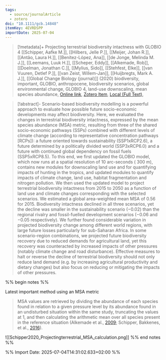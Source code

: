 ```yaml
---
tags:
  - source/journalArticle
  - zotero
doi: "10.1111/gcb.14848"
itemKey: 4EVRDSPP
importDate: 2025-07-04
---
```

>[!metadata]+
> Projecting terrestrial biodiversity intactness with GLOBIO 4
> [[Schipper, Aafke M.]], [[Hilbers, Jelle P.]], [[Meijer, Johan R.]], [[Antão, Laura H.]], [[Benítez-López, Ana]], [[de Jonge, Melinda M. J.]], [[Leemans, Luuk H.]], [[Scheper, Eddy]], [[Alkemade, Rob]], [[Doelman, Jonathan C.]], [[Mylius, Sido]], [[Stehfest, Elke]], [[van Vuuren, Detlef P.]], [[van Zeist, Willem-Jan]], [[Huijbregts, Mark A. J.]], 
> [[Global Change Biology (journal)]] (2020)
> biodiversity, important, GLOBIO, anthropocene, biodiversity scenarios, global environmental change, GLOBIO 4, land-use downscaling, mean species abundance, 
> [Online link](https://onlinelibrary.wiley.com/doi/abs/10.1111/gcb.14848), [Zotero Item](zotero://select/library/items/4EVRDSPP), [Local (Full Text)](file://C:/Users/aburg/Documents/references/zotero/storage/GID5NZM4/Schipper2020_Projectingterrestrial.pdf), 

>[!abstract]-
>Scenario-based biodiversity modelling is a powerful approach to evaluate how possible future socio-economic developments may affect biodiversity. Here, we evaluated the changes in terrestrial biodiversity intactness, expressed by the mean species abundance (MSA) metric, resulting from three of the shared socio-economic pathways (SSPs) combined with different levels of climate change (according to representative concentration pathways [RCPs]): a future oriented towards sustainability (SSP1xRCP2.6), a future determined by a politically divided world (SSP3xRCP6.0) and a future with continued global dependency on fossil fuels (SSP5xRCP8.5). To this end, we first updated the GLOBIO model, which now runs at a spatial resolution of 10 arc-seconds ( 300 m), contains new modules for downscaling land use and for quantifying impacts of hunting in the tropics, and updated modules to quantify impacts of climate change, land use, habitat fragmentation and nitrogen pollution. We then used the updated model to project terrestrial biodiversity intactness from 2015 to 2050 as a function of land use and climate changes corresponding with the selected scenarios. We estimated a global area-weighted mean MSA of 0.56 for 2015. Biodiversity intactness declined in all three scenarios, yet the decline was smaller in the sustainability scenario (−0.02) than the regional rivalry and fossil-fuelled development scenarios (−0.06 and −0.05 respectively). We further found considerable variation in projected biodiversity change among different world regions, with large future losses particularly for sub-Saharan Africa. In some scenario-region combinations, we projected future biodiversity recovery due to reduced demands for agricultural land, yet this recovery was counteracted by increased impacts of other pressures (notably climate change and road disturbance). Effective measures to halt or reverse the decline of terrestrial biodiversity should not only reduce land demand (e.g. by increasing agricultural productivity and dietary changes) but also focus on reducing or mitigating the impacts of other pressures.

%% begin notes %% 

Latest important method using an MSA metric

> MSA values are retrieved by dividing the abundance of each species found in relation to a given pressure level by its abundance found in an undisturbed situation within the same study, truncating the values at 1, and then calculating the arithmetic mean over all species present in the reference situation (Alkemade et al., [2009](https://onlinelibrary.wiley.com/doi/10.1111/gcb.14848#gcb14848-bib-0002); Schipper, Bakkenes, et al., [2016](https://onlinelibrary.wiley.com/doi/10.1111/gcb.14848#gcb14848-bib-0051)).

![[Schipper2020_Projectingterrestrial_MSA_calculation.png]]
%% end notes %%

%% Import Date: 2025-07-04T14:31:02.633+02:00 %%
